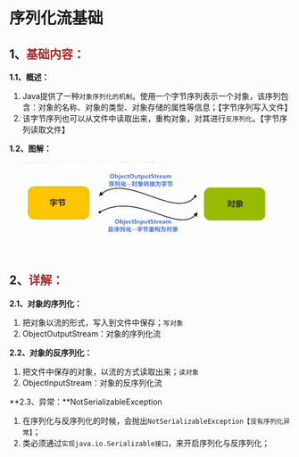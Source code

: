 # 序列化流基础

## 1、<span style="color:brown">基础内容：</span>

**1.1、概述：**

1. Java提供了一种`对象序列化的机制`。使用一个字节序列表示一个对象，该序列包含：对象的名称、对象的类型、对象存储的属性等信息；【字节序列写入文件】
2. 该字节序列也可以从文件中读取出来，重构对象，对其进行`反序列化`。【字节序列读取文件】

**1.2、图解：**

![](https://raw.githubusercontent.com/root-bine/image/main/Typora-image/%E5%BA%8F%E5%88%97%E5%8C%96%E4%B8%8E%E5%8F%8D%E5%BA%8F%E5%88%97%E5%8C%96.png)



## 2、<span style="color:brown">详解：</span>

**2.1、对象的序列化：**

1. 把对象以流的形式，写入到文件中保存；`写对象`
2. ObjectOutputStream：对象的序列化流



**2.2、对象的反序列化：**

1. 把文件中保存的对象，以流的方式读取出来；`读对象`
2. ObjectInputStream：对象的反序列化流



**2.3、异常：**NotSerializableException

1. 在序列化与反序列化的时候，会抛出`NotSerializableException【没有序列化异常】`；
2. 类必须通过`实现java.io.Serializable接口`，来开启序列化与反序列化；